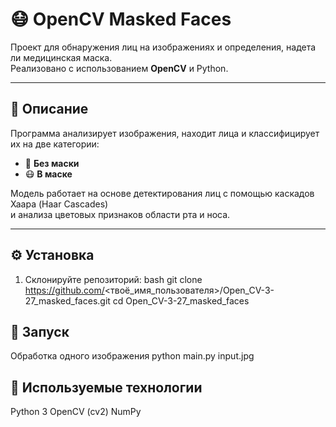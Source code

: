 # 😷 OpenCV Masked Faces

Проект для обнаружения лиц на изображениях и определения, надета ли медицинская маска.  
Реализовано с использованием **OpenCV** и Python.

---

## 📸 Описание

Программа анализирует изображения, находит лица и классифицирует их на две категории:
- 👤 **Без маски**
- 😷 **В маске**

Модель работает на основе детектирования лиц с помощью каскадов Хаара (Haar Cascades)  
и анализа цветовых признаков области рта и носа.

---

## ⚙️ Установка

1. Склонируйте репозиторий:
   bash
   git clone https://github.com/<твоё_имя_пользователя>/Open_CV-3-27_masked_faces.git
   cd Open_CV-3-27_masked_faces
   
## 🚀 Запуск
Обработка одного изображения
python main.py input.jpg

## 🧠 Используемые технологии

Python 3
OpenCV (cv2)
NumPy

